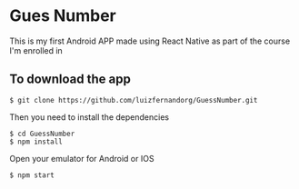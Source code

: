 # Gues Number

This is my first Android APP made using React Native as part of the course I'm enrolled in

## To download the app
```
$ git clone https://github.com/luizfernandorg/GuessNumber.git
```
Then you need to install the dependencies
```
$ cd GuessNumber 
$ npm install
```
Open your emulator for Android or IOS
```
$ npm start
```
